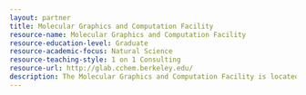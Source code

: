 ```yaml
---
layout: partner 
title: Molecular Graphics and Computation Facility
resource-name: Molecular Graphics and Computation Facility
resource-education-level: Graduate
resource-academic-focus: Natural Science
resource-teaching-style: 1 on 1 Consulting
resource-url: http://glab.cchem.berkeley.edu/
description: The Molecular Graphics and Computation Facility is located in 175 Tan Hall. It is available to the College of Chemistry and campus community with operations supported by modest access and use fees. Email the Facility Director, Dr. Kathleen Durkin, for more information. Technical consulting is available on project feasibility, equipment and software use. The Facility serves as a research resource in computational chemistry and scientific visualization for over 50 research groups in Chemistry and the wider campus community. 
---
```

